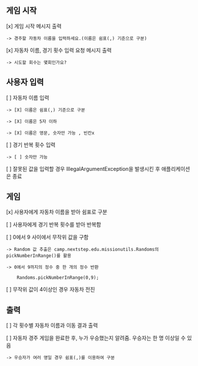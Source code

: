 
## 게임 시작

[x] 게임 시작 메시지 출력

    -> 경주할 자동차 이름을 입력하세요.(이름은 쉼표(,) 기준으로 구분)
    
[x] 자동차 이름, 경기 횟수 입력 요청 메시지 출력

    -> 시도할 회수는 몇회인가요?
    

## 사용자 입력

[ ] 자동차 이름 입력

    -> [X] 이름은 쉼표(,) 기준으로 구분

    -> [X] 이름은 5자 이하
    
    -> [X] 이름은 영문, 숫자만 가능 , 빈칸x
    
    
[ ] 경기 반복 횟수 입력

    -> [ ] 숫자만 가능
    
[ ] 잘못된 값을 입력할 경우 IllegalArgumentException을 발생시킨 후 애플리케이션은 종료


## 게임 

[x] 사용자에게 자동차 이름을 받아 쉼표로 구분

[ ] 사용자에게 경기 반복 횟수를 받아 반복함


[ ] 0에서 9 사이에서 무작위 값을 구함

    -> Random 값 추출은 camp.nextstep.edu.missionutils.Randoms의 pickNumberInRange()를 활용
    
    -> 0에서 9까지의 정수 중 한 개의 정수 반환
    
        Randoms.pickNumberInRange(0,9);
        
[ ] 무작위 값이 4이상인 경우 자동차 전진



## 출력

[ ] 각 횟수별 자동차 이름과 이동 결과 출력

[ ] 자동차 경주 게임을 완료한 후, 누가 우승했는지 알려줌. 우승자는 한 명 이상일 수 있음

    -> 우승자가 여러 명일 경우 쉼표(,)를 이용하여 구분


